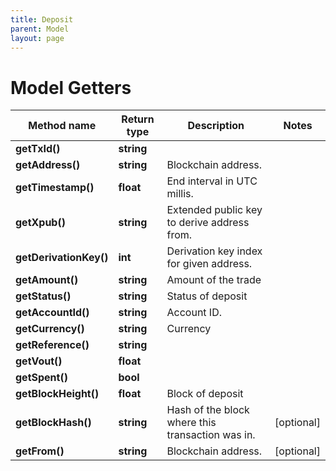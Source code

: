 ```yaml
---
title: Deposit
parent: Model
layout: page
---
```


# Model Getters

Method name | Return type | Description | Notes
------------ | ------------- | ------------- | -------------
**getTxId()** | **string** |  |
**getAddress()** | **string** | Blockchain address. |
**getTimestamp()** | **float** | End interval in UTC millis. |
**getXpub()** | **string** | Extended public key to derive address from. |
**getDerivationKey()** | **int** | Derivation key index for given address. |
**getAmount()** | **string** | Amount of the trade |
**getStatus()** | **string** | Status of deposit |
**getAccountId()** | **string** | Account ID. |
**getCurrency()** | **string** | Currency |
**getReference()** | **string** |  |
**getVout()** | **float** |  |
**getSpent()** | **bool** |  |
**getBlockHeight()** | **float** | Block of deposit |
**getBlockHash()** | **string** | Hash of the block where this transaction was in. | [optional]
**getFrom()** | **string** | Blockchain address. | [optional]

